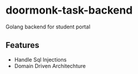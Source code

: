 # doormonk-task-backend

Golang backend for student portal

## Features

- Handle Sql Injections
- Domain Driven Architechture
